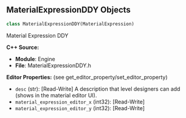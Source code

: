 ## MaterialExpressionDDY Objects

```python
class MaterialExpressionDDY(MaterialExpression)
```

Material Expression DDY

**C++ Source:**

- **Module**: Engine
- **File**: MaterialExpressionDDY.h

**Editor Properties:** (see get_editor_property/set_editor_property)

- ``desc`` (str):  [Read-Write] A description that level designers can add (shows in the material editor UI).
- ``material_expression_editor_x`` (int32):  [Read-Write]
- ``material_expression_editor_y`` (int32):  [Read-Write]

<a id="unreal.MaterialExpressionDecalColor"></a>